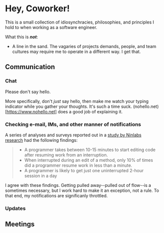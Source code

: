 # Hey, Coworker!

This is a small collection of idiosynchracies, philosophies, and principles I hold to when working as a software engineer.

What this is _**not**_:

* A line in the sand. The vagaries of projects demands, people, and team cultures may require me to operate in a different way. I get that.

## Communication

### Chat

Please don't say hello.

More specifically, don't _just_ say hello, then make me watch your typing indicator while you gather your thoughts. It's such a time suck. (nohello.net)[https://www.nohello.net] does a good job of explaining it.

### Checking e-mail, IMs, and other manner of notifications

A series of analyses and surveys reported out in a [study by Ninlabs research](https://blog.ninlabs.com/2013/01/programmer-interrupted/) had the following findings:

> * A programmer takes between 10-15 minutes to start editing code after resuming work from an interruption.
> * When interrupted during an edit of a method, only 10% of times did a programmer resume work in less than a minute.
> * A programmer is likely to get just one uninterrupted 2-hour session in a day

I agree with these findings. Getting pulled away--pulled out of flow--is a sometimes necessary, but I work hard to make it an exception, not a rule. To that end, my notifications are significanly throttled.

### Updates


## Meetings
